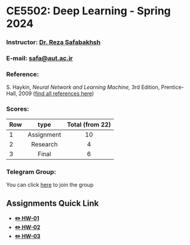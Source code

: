 # CE5502: Deep Learning - Spring 2024

### Instructor: [Dr. Reza Safabakhsh](https://scholar.google.com/citations?user=zFsdqo8AAAAJ&hl=en)
### E-mail: [safa@aut.ac.ir](mailto:safa@aut.ac.ir)

### Reference:
 S. Haykin, *Neural Network and Learning Machine,* 3rd Edition, Prentice-Hall, 2009 ([find all references here](https://github.com/M-Sc-AUT/M.Sc-Computer-Architecture/tree/main/Deep%20Learning/Reference))


 ### Scores:
| Row | type | Total (from 22) |
| --- | :-:  | :-: |
| 1 | Assignment | 10 |
| 2 | Research | 4 |
| 3 | Final | 6 |

### Telegram Group:
You can click  [here](https://t.me/+3NGHZ4OkLoI5YjEx) to join the group

## Assignments Quick Link

* [**:pencil2: HW-01**](https://github.com/rezaAdinepour/Deep-Learning-Homework/tree/main/HWs/HW1)
* [**:pencil2: HW-02**](https://github.com/rezaAdinepour/Deep-Learning-Homework/tree/main/HWs/HW2)
* [**:pencil2: HW-03**](https://github.com/rezaAdinepour/Deep-Learning-Homework/tree/main/HWs/HW3)
